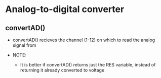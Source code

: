 # Analog-to-digital converter
## convertAD()
- convertAD() recieves the channel (1-12) on which to read the analog signal from

- NOTE:
  - It is better if convertAD() returns just the RES variable, instead of returning it already converted to voltage
